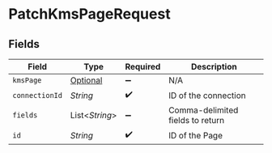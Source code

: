 # PatchKmsPageRequest


## Fields

| Field                                               | Type                                                | Required                                            | Description                                         |
| --------------------------------------------------- | --------------------------------------------------- | --------------------------------------------------- | --------------------------------------------------- |
| `kmsPage`                                           | [Optional<KmsPage>](../../models/shared/KmsPage.md) | :heavy_minus_sign:                                  | N/A                                                 |
| `connectionId`                                      | *String*                                            | :heavy_check_mark:                                  | ID of the connection                                |
| `fields`                                            | List<*String*>                                      | :heavy_minus_sign:                                  | Comma-delimited fields to return                    |
| `id`                                                | *String*                                            | :heavy_check_mark:                                  | ID of the Page                                      |